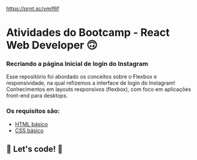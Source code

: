 https://prnt.sc/vmif6f 

# Atividades do Bootcamp - React Web Developer 🙃

### Recriando a página Inicial de login do Instagram

Esse repositório foi abordado os conceitos sobre o Flexbox e responsividade, na qual refizemos a interface de login do Instagram! 
Conhecimentos em layouts responsivos (flexbox), com foco em aplicações front-end para desktops.

### Os requisitos são:

* [HTML básico](https://www.w3schools.com/html/)
* [CSS básico](https://developer.mozilla.org/pt-BR/docs/Web/CSS)

## 🚀 Let's code! 🚀
